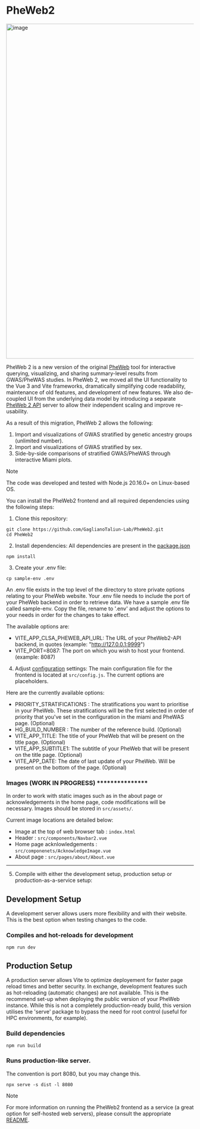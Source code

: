 # PheWeb2

<img width="1600" height="900" alt="image" src="https://github.com/user-attachments/assets/3f823732-523a-4659-8173-f4bd42e80a7a" />


PheWeb 2 is a new version of the original [PheWeb](https://github.com/statgen/pheweb) tool for interactive querying, visualizing, and sharing summary-level results from GWAS/PheWAS studies. In PheWeb 2, we moved all the UI functionality to the Vue 3 and Vite frameworks, dramatically simplifying code readability, maintenance of old features, and development of new features. We also de-coupled UI from the underlying data model by introducing a separate [PheWeb 2 API](https://github.com/GaglianoTaliun-Lab/PheWeb2-API) server to allow their independent scaling and improve re-usability.

As a result of this migration, PheWeb 2 allows the following:
1) Import and visualizations of GWAS stratified by genetic ancestry groups (unlimited number).
2) Import and visualizations of GWAS stratified by sex.
3) Side-by-side comparisons of stratified GWAS/PheWAS through interactive Miami plots.

> [!NOTE]
> The code was developed and tested with Node.js 20.16.0+ on Linux-based OS.


You can install the PheWeb2 frontend and all required dependencies using the following steps:

1. Clone this repository:
```
git clone https://github.com/GaglianoTaliun-Lab/PheWeb2.git
cd PheWeb2
```

2. Install dependencies:
All dependencies are present in the [package.json](package.json)

```
npm install
```

3. Create your .env file:
```
cp sample-env .env
```

An .env file exists in the top level of the directory to store private options relating to your PheWeb website. Your .env file needs to include the port of your PheWeb backend in order to retrieve data.
We have a sample .env file called sample-env. Copy the file, rename to '.env' and adjust the options to your needs in order for the changes to take effect.

The available options are:
 - VITE_APP_CLSA_PHEWEB_API_URL: The URL of your PheWeb2-API backend, in quotes (example: "http://127.0.0.1:9999")
 - VITE_PORT=8087: The port on which you wish to host your frontend. (example: 8087)

4. Adjust [configuration](src/config.js) settings:
The main configuration file for the frontend is located at `src/config.js`. The current options are placeholders.

Here are the currently available options:
- PRIORITY_STRATIFICATIONS : The stratifications you want to prioritise in your PheWeb. These stratifications will be the first selected in order of priority that you've set in the configuration in the miami and PheWAS page. (Optional)
- HG_BUILD_NUMBER : The number of the reference build. (Optional)
- VITE_APP_TITLE: The title of your PheWeb that will be present on the title page. (Optional)
- VITE_APP_SUBTITLE1: The subtitle of your PheWeb that will be present on the title page. (Optional)
- VITE_APP_DATE: The date of last update of your PheWeb. Will be present on the bottom of the page. (Optional)


### Images (WORK IN PROGRESS) ***************
In order to work with static images such as in the about page or acknowledgements in the home page, code modifications will be necessary. Images should be stored in `src/assets/`.

Current image locations are detailed below:
- Image at the top of web browser tab : `index.html`
- Header : `src/components/Navbar2.vue`
- Home page acknlowledgements : `src/componenets/AcknowledgeImage.vue`
- About page : `src/pages/about/About.vue`
**********************************************

5. Compile with either the development setup, production setup or production-as-a-service setup:

## Development Setup
A development server allows users more flexibility and with their website. This is the best option when testing changes to the code.

### Compiles and hot-reloads for development
`npm run dev`

## Production Setup
A production server allows Vite to optimize deployement for faster page reload times and better security. In exchange, development features such as hot-reloading (automatic changes) are not available. This is the recommend set-up when deploying the public version of your PheWeb instance.
While this is not a completely production-ready build, this version utilises the 'serve' package to bypass the need for root control (useful for HPC environments, for example).

### Build dependencies
`npm run build`

### Runs production-like server. 
The convention is port 8080, but you may change this.

`npx serve -s dist -l 8080`

> [!NOTE]
> For more information on running the PheWeb2 frontend as a service (a great option for self-hosted web servers), please consult the appropriate [README](service/README.md).
